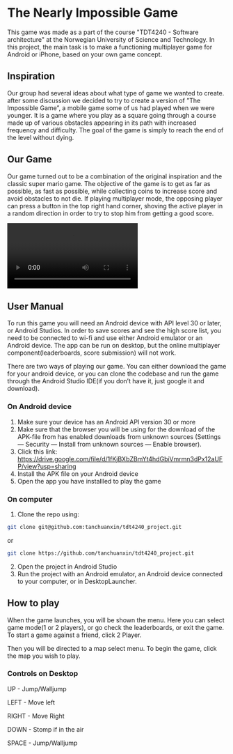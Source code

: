 # The Nearly Impossible Game
This game was made as a part of the course "TDT4240 - Software architecture" at the Norwegian University of Science and Technology. In this project, the main task is to make a functioning multiplayer game for Android or iPhone, based on your own game concept.

## Inspiration
Our group had several ideas about what type of game we wanted to create. after
some discussion we decided to try to create a version of ”The Impossible Game”, a
mobile game some of us had played when we were younger. It is a game where you
play as a square going through a course made up of various obstacles appearing
in its path with increased frequency and difficulty. The goal of the game is simply
to reach the end of the level without dying. 

## Our Game
Our game turned out to be a combination of the original inspiration and the classic super mario game.
The objective of the game is to get as far as possible, as fast as possible, while collecting coins to increase score
and avoid obstacles to not die. If playing multiplayer mode, the opposing player can press a button
in the top right hand corner, shoving the active player in a random direction in
order to try to stop him from getting a good score.



![](https://i.imgur.com/wskp7Si.mp4)



## User Manual

To run this game you will need an Android device with API level 30 or later, or
Android Studios. In order to save scores and see the high score list, you need to
be connected to wi-fi and use either Android emulator or an Android device. The
app can be run on desktop, but the online multiplayer component(leaderboards,
score submission) will not work.

There are two ways of playing our game. You can either download the game for
your android device, or you can clone the codebase and run the game through
the Android Studio IDE(if you don’t have it, just google it and download).

### On Android device
1. Make sure your device has an Android API version 30 or more
2. Make sure that the browser you will be using for the download of the APK-file from has enabled downloads from unknown sources (Settings — Security
— Install from unknown sources — Enable browser).
3. Click this link: https://drive.google.com/file/d/1fKjBXbZBmYt4hdGbiVmrmn3dPx12aUFP/view?usp=sharing
4. Install the APK file on your Android device
5. Open the app you have installled to play the game



### On computer
1. Clone the repo using:
 ```bash 
git clone git@github.com:tanchuanxin/tdt4240_project.git
```
or 
 ```bash 
git clone https://github.com/tanchuanxin/tdt4240_project.git
```

2. Open the project in Android Studio
3. Run the project with an Android emulator, an Android device connected to your computer, or in DesktopLauncher.




## How to play

When the game launches, you will be shown the menu. Here you can
select game mode(1 or 2 players), or go check the leaderboards, or exit the game.
To start a game against a friend, click 2 Player.

Then you will be directed to a map select menu. To begin the game,
click the map you wish to play.

### Controls on Desktop
UP - Jump/Walljump

LEFT - Move left

RIGHT - Move Right

DOWN - Stomp if in the air

SPACE - Jump/Walljump






